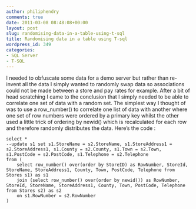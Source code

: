 ```yaml
---
author: philiphendry
comments: true
date: 2011-03-08 08:48:08+00:00
layout: post
slug: randomising-data-in-a-table-using-t-sql
title: Randomising data in a table using T-sql
wordpress_id: 349
categories:
- SQL Server
- T-SQL
---
```


I needed to obfuscate some data for a demo server but rather than re-invent all the data I simply wanted to randomly swap data so associations could not be made between a store and pay rates for example. After a bit of head scratching I came to the conclusion that I simply needed to be able to correlate one set of data with a random set. The simplest way I thought of was to use a row_number() to correlate one list of data with another where one set of row numbers were ordered by a primary key whilst the other used a little trick of ordering by newid() which is recalculated for each row and therefore randomly distributes the data. Here’s the code :

 
```
select * 
--update s1 set s1.StoreName = s2.StoreName, s1.StoreAddress1 = s2.StoreAddress1, s1.County = s2.County, s1.Town = s2.Town, s1.PostCode = s2.PostCode, s1.Telephone = s2.Telephone 
from (
	select row_number() over(order by StoreID) as RowNumber, StoreId, StoreName, StoreAddress1, County, Town, PostCode, Telephone from Stores s1) as s1  
	join (select row_number() over(order by newid()) as RowNumber, StoreId, StoreName, StoreAddress1, County, Town, PostCode, Telephone from Stores s2) as s2 
	on s1.RowNumber = s2.RowNumber 
)
```
